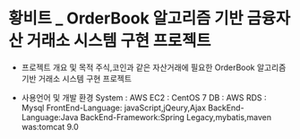 # 황비트 _ OrderBook 알고리즘 기반 금융자산 거래소 시스템 구현 프로젝트

+ 프로젝트 개요 및 목적
주식,코인과 같은 자산거래에 필요한 OrderBook 알고리즘 기반 거래소 시스템 구현 프로젝트

+ 사용언어 및 개발 환경
System : AWS EC2 : CentOS 7
DB : AWS RDS : Mysql
FrontEnd-Language: javaScript,jQeury,Ajax
BackEnd-Language:Java
BackEnd-Framework:Spring Legacy,mybatis,maven
was:tomcat 9.0
